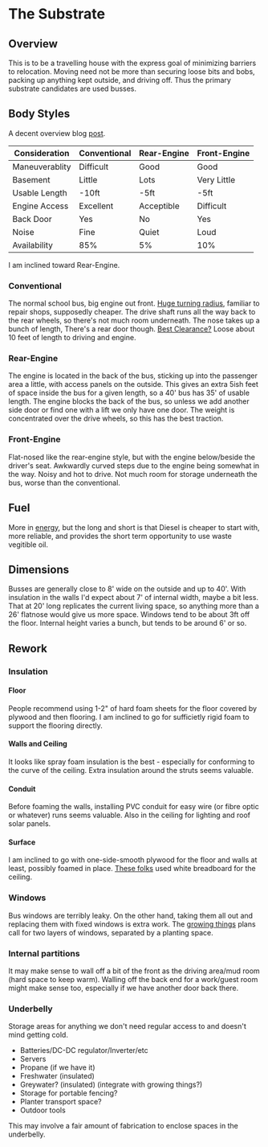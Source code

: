 # The Substrate

## Overview

This is to be a travelling house with the express goal of minimizing barriers to relocation.
Moving need not be more than securing loose bits and bobs, packing up anything kept outside, and driving off.
Thus the primary substrate candidates are used busses.

## Body Styles

A decent overview blog [post](http://www.buslandia.net/blog/2016/10/11/choosing-a-body-style-length).

|  Consideration  | Conventional | Rear-Engine | Front-Engine |
| --------------- | ------------ | ----------- | ------------ |
| Maneuverablity  | Difficult    | Good        | Good         |
| Basement        | Little       | Lots        | Very Little  |
| Usable Length   | -10ft        | -5ft        | -5ft         |
| Engine Access   | Excellent    | Acceptible  | Difficult    |
| Back Door       | Yes          | No          | Yes          |
| Noise           | Fine         | Quiet       | Loud         |
| Availability    | 85%          | 5%          | 10%          |

I am inclined toward Rear-Engine.

### Conventional

The normal school bus, big engine out front.
[Huge turning radius](http://www.skoolie.net/forums/f13/pro-con-of-flatnose-re-conventional-15568.html#edit168887),
familiar to repair shops,
supposedly cheaper.
The drive shaft runs all the way back to the rear wheels, so there's not much room underneath.
The nose takes up a bunch of length, 
There's a rear door though.
[Best Clearance?](http://www.buslandia.net/blog/2016/10/11/choosing-a-body-style-length#block-yui_3_17_2_20_1476493308387_13434)
Loose about 10 feet of length to driving and engine.

### Rear-Engine

The engine is located in the back of the bus, sticking up into the passenger area a little, with access panels on the outside.
This gives an extra 5ish feet of space inside the bus for a given length, so a 40' bus has 35' of usable length.
The engine blocks the back of the bus, so unless we add another side door or find one with a lift we only have one door.
The weight is concentrated over the drive wheels, so this has the best traction.

### Front-Engine

Flat-nosed like the rear-engine style, but with the engine below/beside the driver's seat.
Awkwardly curved steps due to the engine being somewhat in the way.
Noisy and hot to drive.
Not much room for storage underneath the bus, worse than the conventional.

## Fuel

More in [energy](../energy/README.md), but the long and short is that Diesel is cheaper to start with, more reliable, and provides the short term opportunity to use waste vegitible oil.

## Dimensions

Busses are generally close to 8' wide on the outside and up to 40'.
With insulation in the walls I'd expect about 7' of internal width, maybe a bit less.
That at 20' long replicates the current living space, so anything more than a 26' flatnose would give us more space.
Windows tend to be about 3ft off the floor.
Internal height varies a bunch, but tends to be around 6' or so.

## Rework

### Insulation

#### Floor

People recommend using 1-2" of hard foam sheets for the floor covered by plywood and then flooring.
I am inclined to go for sufficietly rigid foam to support the flooring directly.

#### Walls and Ceiling

It looks like spray foam insulation is the best - especially for conforming to the curve of the ceiling.
Extra insulation around the struts seems valuable.

#### Conduit

Before foaming the walls, installing PVC conduit for easy wire (or fibre optic or whatever) runs seems valuable.
Also in the ceiling for lighting and roof solar panels.

#### Surface

I am inclined to go with one-side-smooth plywood for the floor and walls at least, possibly foamed in place.
[These folks](http://outsidefound.com/2015/01/project-bus-update-8/) used white breadboard for the ceiling.

### Windows

Bus windows are terribly leaky.
On the other hand, taking them all out and replacing them with fixed windows is extra work.
The [growing things](../growth/README.md) plans call for two layers of windows, separated by a planting space.

### Internal partitions

It may make sense to wall off a bit of the front as the driving area/mud room (hard space to keep warm).
Walling off the back end for a work/guest room might make sense too, especially if we have another door back there.

### Underbelly

Storage areas for anything we don't need regular access to and doesn't mind getting cold.

* Batteries/DC-DC regulator/Inverter/etc
* Servers
* Propane (if we have it)
* Freshwater (insulated)
* Greywater? (insulated) (integrate with growing things?)
* Storage for portable fencing?
* Planter transport space?
* Outdoor tools

This may involve a fair amount of fabrication to enclose spaces in the underbelly.
